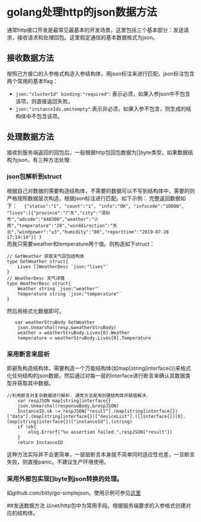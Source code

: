 # golang处理http的json数据方法
通常http接口开发是最常见最基本的开发场景，这里包括三个基本部分：发送请求，接收请求和处理回包。这里假定通信的基本数据格式为json。

## 接收数据方法
按照己方接口的入参格式构造入参结构体，用json标注来进行匹配。json标注包含两个常用的基本flag：  
* ``json:"clusterId" binding:"required"``: 表示必须，如果入参json中不包含该项，则直接返回失败。  
* ```json:"instanceIds,omitempty"```:表示非必须，如果入参不包含，则生成的结构体中不包含该项。

## 处理数据方法
接收到服务端返回的回包后，一般根据http包回包数据为[]byte类型，如果数据结构为json，有三种方法处理:  
### json包解析到struct
根据自己对数据的需要构造结构体，不需要的数据可以不写到结构体中，需要的则严格按照数据层次构造，根据json标注进行匹配。如下示例：
完整返回数据如下：
``	
{"status":"1",
"count":"1",
"info":"OK",
"infocode":"10000",
"lives":[{"province":"广东","city":"深圳市","adcode":"440300","weather":"小雨","temperature":"28","winddirection":"东北","windpower":"≤3","humidity":"80","reporttime":"2019-07-28 17:14:14"}]
}
``	
而我只需要weather和temperature两个值。则构造如下struct：
```		
// GetWeather 获取天气回包结构体	   
type GetWeather struct{		    
	Lives []WeatherDesc `json:"lives"`	  
}  
// WeatherDesc 天气详情  
type WeatherDesc struct{  
	Weather string `json:"weather"`  	
	Temperature string `json:"temperature"`  
}				  
```
然后用格式化数据即可。
```		
   var weatherStruBody GetWeather  
	json.Unmarshal(resp,&weatherStruBody)  
	weather = weatherStruBody.Lives[0].Weather  
	temperature = weatherStruBody.Lives[0].Temperature
```
  
### 采用断言来层析
即避免构造结构体。需要构造一个万能结构体(如map[string]interface{})来格式化任何结构的json数据，然后通过对每一层的interface进行断言来确认其数据类型并获取其中数据。  
```
//利用断言对复杂数据进行解析. 通常方法是用创建结构体并赋值解决.
	var respJSON map[string]interface{}  
	json.Unmarshal(responseBody,&respJSON)  
	InstanceID,ok := respJSON["result"].(map[string]interface{})["data"].(map[string]interface{})["deviceList"].([]interface{})[0].(map[string]interface{})["instanceId"].(string)  
	if !ok{  
		elog.Errorf("%v assertion failed.",respJSON["result"])  
	}  
	return InstanceID  
  ```
  这种方法实际并不会更简单，一层层断言本身就不简单同时适应性也差，一旦断言失败，则直接panic。不建议生产环境使用。
  
### 采用外部包实现[]byte到json转换的处理。
如github.com/bitly/go-simplejson。使用示例可参见[这里](https://www.cnblogs.com/pluse/p/9157599.html)

##发送数据方法
以net/http包中为常用手段。根据服务端要求的入参格式创建对应的结构体。
